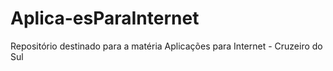 # Aplica-esParaInternet
Repositório destinado para a matéria Aplicações para Internet - Cruzeiro do Sul
